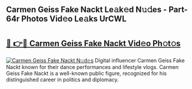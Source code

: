 ## Carmen Geiss Fake Nackt Le𝚊k𝚎d N𝚞𝚍es - Part-64r Photos Vid𝚎o Le𝚊ks UrCWL

# <h2><a href="http://fb3s7x.evod.top/?m=Carmen+Geiss+Fake+Nackt">🔗 👉🔴 Carmen Geiss Fake Nackt Vid𝚎o Ph𝚘t𝚘s</a></h2>

[![Carmen Geiss Fake Nackt N𝚞d𝚎s](https://i.imgur.com/8V9OHl7.gif)](http://fb3s7x.evod.top/?m=Carmen+Geiss+Fake+Nackt)
Digital influencer Carmen Geiss Fake Nackt known for their dance performances and lifestyle vlogs. Carmen Geiss Fake Nackt is a well-known public figure, recognized for his distinguished career in politics and diplomacy. 
